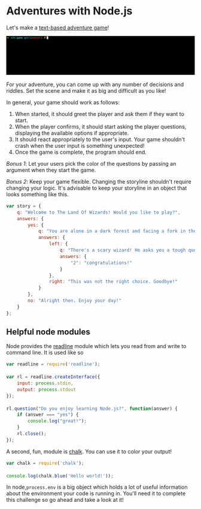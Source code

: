 # Adventures with Node.js

Let's make a [text-based adventure game](https://www.youtube.com/watch?v=YCpr_QHAqks)!

![](./adventure.gif)

For your adventure, you can come up with any number of decisions and riddles. Set the scene and make it as big and difficult as you like!

In general, your game should work as follows:

1. When started, it should greet the player and ask them if they want to start.
2. When the player confirms, it should start asking the player questions, displaying the available options if appropriate.
3. It should react appropriately to the user's input. Your game shouldn't crash when the user input is something unexpected!
4. Once the game is complete, the program should end.

*Bonus 1*: Let your users pick the color of the questions by passing an argument when they start the game.

*Bonus 2*: Keep your game flexible. Changing the storyline shouldn't require changing your logic. It's advisable to keep your storyline in an object that looks something like this.

```javascript
var story = {
    q: "Welcome to The Land Of Wizards! Would you like to play?",
    answers: {
        yes: {
            q: "You are alone in a dark forest and facing a fork in the road. Which direction do you turn?",
            answers: {
                left: {
                    q: "There's a scary wizard! He asks you a tough question. What's 1+1?",
                    answers: {
                        "2": "congratulations!"
                    }
                },
                right: "This was not the right choice. Goodbye!"
            }
        },
        no: "Alright then. Enjoy your day!"
    }
};
```

## Helpful node modules

Node provides the [readline](https://nodejs.org/api/readline.html) module which lets you read from and write to command line. It is used like so

```javascript
var readline = require('readline');

var rl = readline.createInterface({
    input: process.stdin,
    output: process.stdout
});

rl.question("Do you enjoy learning Node.js?", function(answer) {
    if (answer === "yes") {
        console.log("great!");
    }
    rl.close();
});
```

A second, fun, module is [chalk](https://www.npmjs.com/package/chalk). You can use it to color your output!

```javascript
var chalk = require('chalk');
 
console.log(chalk.blue('Hello world!'));
```
In node,`process.env` is a big object which holds a lot of useful information about the environment your code is running in. You'll need it to complete this challenge so go ahead and take a look at it!
